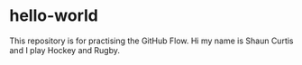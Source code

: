 # hello-world
This repository is for practising the GitHub Flow.
Hi my name is Shaun Curtis and I play Hockey and Rugby.
